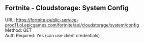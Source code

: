 ## Fortnite - Cloudstorage: System Config

URL: https://fortnite-public-service-prod11.ol.epicgames.com/fortnite/api/cloudstorage/system/config \
Method: GET \
Auth Required: Yes (can use client credentials)
